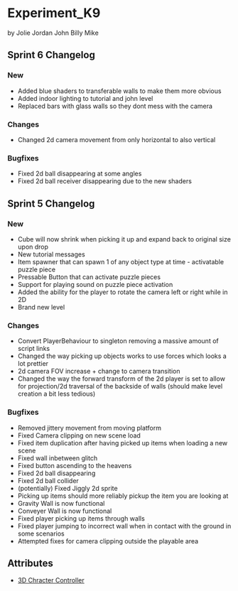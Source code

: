 # Experiment_K9

by 
Jolie
Jordan
John
Billy
Mike


<h2>Sprint 6 Changelog</h2>
<h3>New</h3>
<ul>
<li>Added blue shaders to transferable walls to make them more obvious</li>
<li>Added indoor lighting to tutorial and john level</li>
<li>Replaced bars with glass walls so they dont mess with the camera</li>
</ul>
<h3>Changes</h3>
<ul>
<li>Changed 2d camera movement from only horizontal to also vertical</li>
</ul>
<h3>Bugfixes</h3> 
<ul>
<li>Fixed 2d ball disappearing at some angles</li>
<li>Fixed 2d ball receiver disappearing due to the new shaders</li>
</ul>


<h2>Sprint 5 Changelog</h2>

<h3>New</h3>
<ul>
<li>Cube will now shrink when picking it up and expand back to original size upon drop</li>
<li>New tutorial messages</li>
<li>Item spawner that can spawn 1 of any object type at time - activatable puzzle piece</li>
<li>Pressable Button that can activate puzzle pieces</li>
<li>Support for playing sound on puzzle piece activation</li>
<li>Added the ability for the player to rotate the camera left or right while in 2D</li>
<li>Brand new level</li>
</ul>

<h3>Changes</h3>
<ul>
<li>Convert PlayerBehaviour to singleton removing a massive amount of script links</li>
<li>Changed the way picking up objects works to use forces which looks a lot prettier</li>
<li>2d camera FOV increase + change to camera transition</li>
<li>Changed the way the forward transform of the 2d player is set to allow for projection/2d traversal of the backside of walls (should make level creation a bit less tedious)</li>
</ul>

<h3>Bugfixes</h3>
<ul>
<li>Removed jittery movement from moving platform</li>
<li>Fixed Camera clipping on new scene load</li>
<li>Fixed item duplication after having picked up items when loading a new scene</li>
<li>Fixed wall inbetween glitch</li>
<li>Fixed button ascending to the heavens</li>
<li>Fixed 2d ball disappearing</li>
<li>Fixed 2d ball collider</li>
<li>(potentially) Fixed Jiggly 2d sprite</li>
<li>Picking up items should more reliably pickup the item you are looking at</li>
<li>Gravity Wall is now functional</li>
<li>Conveyer Wall is now functional</li>
<li>Fixed player picking up items through walls</li>
<li>Fixed player jumping to incorrect wall when in contact with the ground in some scenarios</li>
<li>Attempted fixes for camera clipping outside the playable area</li> 
</ul>




<h2>Attributes</h2>
<ul>
<li><a href="https://assetstore.unity.com/packages/essentials/starter-assets-third-person-character-controller-urp-196526">3D Chracter Controller</a></li>
</ul>
